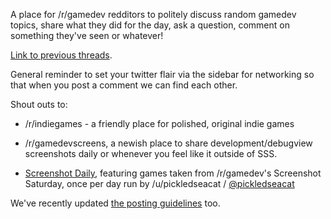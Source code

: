 A place for /r/gamedev redditors to politely discuss random gamedev topics, share what they did for the day, ask a question, comment on something they've seen or whatever!

[Link to previous threads](http://www.reddit.com/r/gdevcss/search?q=flair:Daily+subreddit:gamedev&amp;sort=new&amp;t=all).

General reminder to set your twitter flair via the sidebar for networking so that when you post a comment we can find each other.

Shout outs to:

 * /r/indiegames - a friendly place for polished, original indie games

 * /r/gamedevscreens, a newish place to share development/debugview screenshots daily or whenever you feel like it outside of SSS.

 * [Screenshot Daily](http://screenshotdaily.com), featuring games taken from /r/gamedev's Screenshot Saturday, once per day run by /u/pickledseacat / [@pickledseacat](http://twitter.com/pickledseacat)

We've recently updated [the posting guidelines](/r/gamedev/wiki/posting_guidelines_faq) too.